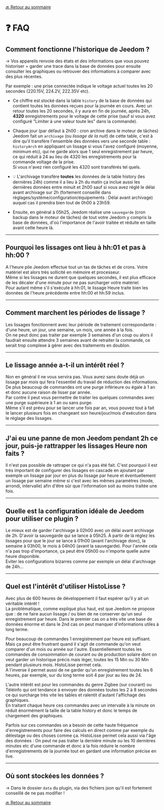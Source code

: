 [🔙 Retour au sommaire](index.md)

# ❓ FAQ

## Comment fonctionne l'historique de Jeedom ?
→ Vos appareils renvoie des états et des informations que vous pouvez historiser = garder une trace dans la base de données pour ensuite consulter les graphiques ou retrouver des informations à comparer avec des plus récentes.  

Par exemple : une prise connectée indique le voltage actuel toutes les 20 secondes (220.15V, 224.2V, 222.35V etc). 
- Ce chiffre est stocké dans la table `history` de la base de données qui contient toutes les données reçues pour la journée en cours. Avec un retour toutes les 20 secondes, il y aura en fin de journée, après 24h, **4320** enregistrements pour le voltage de cette prise (sauf si vous avez configuré "Limiter à une valeur toute les" dans la commande).

- Chaque jour (par défaut à 2h00 : cron archive dans le moteur de tâches) Jeedom fait un `archivage` (ou *lissage de la nuit*) de cette table, c'est à dire qu'il transfère l'ensemble des données vers une seconde table : `historyArch` en appliquant un lissage si vous l'avez configuré (moyenne, minimum etc), qui ne garde alors que 1 seul enregistrement par heure, ce qui réduit à 24 au lieu de 4320 les enregistrements pour la commande voltage de la prise.  
Si vous n'avez rien configuré les 4320 sont transférés tel quels.

- 💡 L'archivage transfère **toutes** les données de la table history (les dernières 24h) comme il a lieu à 2h du matin ça inclue aussi les dernières données entre minuit et 2h00 sauf si vous avez réglé le délai avant archivage sur 2h (fortement conseillé dans réglages/système/configuration/équipements : Délai avant archivage) auquel cas il prendra bien tout de 0h00 à 23h59.

- Ensuite, en général à 05h25, Jeedom réalise une `sauvegarde` (cron backup dans le moteur de tâches) de tout votre Jeedom y compris la base de données, d'où l'importance de l'avoir traitée et réduite en taille avant cette heure là.

---

## Pourquoi les lissages ont lieu à hh:01 et pas à hh:00 ?
A l'heure pile Jeedom effectue tout un tas de tâches et de crons. Votre matériel est alors très sollicité en mémoire et processeur.  
Même si les lissages ne durent que quelques secondes, il est plus efficace de les décaler d'une minute pour ne pas surcharger votre matériel.  
Pour autant même s'il s'exécute à hh:01, le lissage Heure traite bien les données de l'heure précédente entre hh:00 et hh:59 inclus.

---

## Comment marchent les périodes de lissage ?
Les lissages fonctionnent avec leur période de traitement correspondante : d'une heure, un jour, une semaine, un mois, une année à la fois.  
On ne peut donc pas traiter par exemple 3 semaines d'un coup ou alors il faudrait ensuite attendre 3 semaines avant de retraiter la commande, ce serait trop complexe à gérer avec des traitements en doublon.

---

## Le lissage année a-t-il un intérêt réel ?
Non en général il ne vous servira pas. Vous aurez sans doute déjà un lissage par mois qui fera l'essentiel du travail de réduction des informations. De plus beaucoup de commandes ont une purge inférieure ou égale à 1 an et donc aucune raison de lisser par année.  
Par contre il peut vous permettre de traiter les quelques commandes avec une purge supérieure à 1 an ou sans purge.  
Même s'il est prévu pour se lancer une fois par an, vous pouvez tout à fait le lancer plusieurs fois en changeant son heure/jour/mois d'exécution dans le réglage des lissages.

---

## J'ai eu une panne de mon Jeedom pendant 2h ce jour, puis-je rattrapper les lissages Heure non faits ?
Il n'est pas possible de rattraper ce qui n'a pas été fait. C'est pourquoi il est très important de configurer des lissages en cascade en ajoutant par exemple un lissage par jour en plus du lissage par heure et éventuellement un lissage par semaine même si c'est avec les mêmes paramètres (mode, arrondi, intervalle) afin d'être sûr que l'information soit au moins traitée une fois.

---

## Quelle est la configuration idéale de Jeedom pour utiliser ce plugin ?
Le mieux est de garder l'archivage à 02h00 avec un délai avant archivage de 2h. D'avoir la sauvegarde qui se lance à 05h25. À partir de là réglez les lissages pour que le jour se lance à 01h00 (avant l'archivage donc), la semaine à 03h00, le mois à 04h00 (avant la sauvegarde).  Pour l'année cela n'a pas trop d'importance, ça peut être 05h00 ou n'importe quelle autre heure disponible.  
Eviter les configurations bizarres comme par exemple un délai d'archivage de 24h...

---

## Quel est l'intérêt d'utiliser HistoLisse ?
Avec plus de 600 heures de développement il faut espérer qu'il y ait un véritable intérêt !  
La problématique, comme expliqué plus haut, est que Jeedom ne propose que : de ne faire aucun lissage / ou bien de ne conserver qu'un seul enregistrement par heure. Dans le premier cas on a très vite une base de données énorme et dans le 2nd cas on peut manquer d'informations utiles à long terme.

Pour beaucoup de commandes 1 enregistrement par heure est suffisant. Mais ça peut être frustrant quand il s'agit de commande qu'on veut comparer d'un mois ou année sur l'autre. Essentiellement toutes les commandes de consommation de courant ou de production solaire dont on veut garder un historique précis mais léger, toutes les 15 Min ou 30 Min pendant plusieurs mois. HistoLisse permet cela.  
A l'inverse il permet aussi de ne garder qu'un enregistrement toutes les 6 heures, par exemple, sur du long terme soit 4 par jour au lieu de 24.

L'autre intérêt est pour les commandes du genre Zigbee (sur courant) ou Téléinfo qui ont tendance à envoyer des données toutes les 2 à 8 secondes ce qui surcharge très vite les tables et ralentit d'autant l'affichage des graphiques.  
En traitant chaque heure ces commandes avec un intervalle à la minute on réduit énormément la taille de la table history et donc le temps de chargement des graphiques.

Parfois sur ces commandes on a besoin de cette haute fréquence d'enregistrements pour faire des calculs en direct comme par exemple du délestage ou des choses comme ça. HistoLisse permet cela aussi via l'âge des données : On peut ne pas traiter la dernière minute ou les 10 dernières minutes etc d'une commande et donc à la fois réduire le nombre d'enregistrements de la journée tout en gardant une information précise en live.

---

## Où sont stockées les données ?
→ Dans le dossier `data` du plugin, via des fichiers json qu'il est fortement conseillé de ne pas modifier !

[🔙 Retour au sommaire](index.md)
